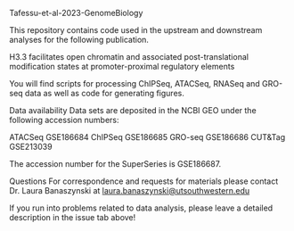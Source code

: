 Tafessu-et-al-2023-GenomeBiology

This repository contains code used in the upstream and downstream analyses for the following publication.

H3.3 facilitates open chromatin and associated post-translational modification states at promoter-proximal regulatory elements

You will find scripts for processing ChIPSeq, ATACSeq, RNASeq and GRO-seq data as well as code for generating figures.

Data availability
Data sets are deposited in the NCBI GEO under the following accession numbers:

ATACSeq GSE186684 
ChIPSeq GSE186685 
GRO-seq GSE186686 
CUT&Tag GSE213039 

The accession number for the SuperSeries is GSE186687.

Questions
For correspondence and requests for materials please contact Dr. Laura Banaszynski at laura.banaszynski@utsouthwestern.edu

If you run into problems related to data analysis, please leave a detailed description in the issue tab above!
